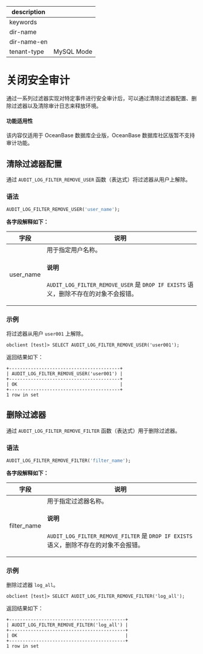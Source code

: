 |description||
|---|---|
|keywords||
|dir-name||
|dir-name-en||
|tenant-type|MySQL Mode|

# 关闭安全审计

通过一系列过滤器实现对特定事件进行安全审计后，可以通过清除过滤器配置、删除过滤器以及清除审计日志来释放环境。

<main id="notice" >
  <h4>功能适用性</h4>
  <p>该内容仅适用于 OceanBase 数据库企业版，OceanBase 数据库社区版暂不支持审计功能。</p>
</main>

## 清除过滤器配置

通过 `AUDIT_LOG_FILTER_REMOVE_USER` 函数（表达式）将过滤器从用户上解除。

### 语法

```sql
AUDIT_LOG_FILTER_REMOVE_USER('user_name');
```

**各字段解释如下：**

| 字段 | 说明 |
|------|-----|
| user_name | 用于指定用户名称。<main id="notice" type='explain'><h4>说明</h4><p><code>AUDIT_LOG_FILTER_REMOVE_USER</code> 是 <code>DROP IF EXISTS</code> 语义，删除不存在的对象不会报错。</p></main>|

### 示例

将过滤器从用户 `user001` 上解除。

```shell
obclient [test]> SELECT AUDIT_LOG_FILTER_REMOVE_USER('user001');
```

返回结果如下：

```shell
+-----------------------------------------+
| AUDIT_LOG_FILTER_REMOVE_USER('user001') |
+-----------------------------------------+
| OK                                      |
+-----------------------------------------+
1 row in set
```

## 删除过滤器

通过 `AUDIT_LOG_FILTER_REMOVE_FILTER` 函数（表达式）用于删除过滤器。

### 语法

```sql
AUDIT_LOG_FILTER_REMOVE_FILTER('filter_name');
```

**各字段解释如下：**

| 字段 | 说明 |
|------|-----|
| filter_name | 用于指定过滤器名称。<main id="notice" type='explain'><h4>说明</h4><p><code>AUDIT_LOG_FILTER_REMOVE_FILTER</code> 是 <code>DROP IF EXISTS</code> 语义，删除不存在的对象不会报错。</p></main>|

### 示例

删除过滤器 `log_all`。

```shell
obclient [test]> SELECT AUDIT_LOG_FILTER_REMOVE_FILTER('log_all');
```

返回结果如下：

```shell
+-------------------------------------------+
| AUDIT_LOG_FILTER_REMOVE_FILTER('log_all') |
+-------------------------------------------+
| OK                                        |
+-------------------------------------------+
1 row in set
```
